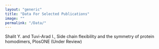 ```yaml
---
layout: "generic"
title: "Data For Selected Publications"
image: ""
permalink: "/Data/"
---
```


<!-- .slide: style="text-align: left;"> -->  


Shalit Y. and Tuvi-Arad I., Side chain flexibility and the symmetry of protein homodimers, PlosONE (Under Review)

<!--[S2-Appendix](/assets/data/S2-appendix.xlsx)-->
<!--[Symmetry of Protein Homodimers](/assets/data/S2-appendix.xlsx)-->
